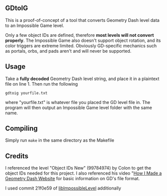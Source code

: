 ## GDtoIG
This is a proof-of-concept of  a tool that converts Geometry Dash level data to an Impossible Game level.

Only a few object IDs are defined, therefore **most levels will not convert properly**. The Impossible Game also doesn't support object rotation, and its color triggers are extreme limited. Obviously GD-specific mechanics such as portals, orbs, and pads aren't and will never be supported.

## Usage
Take a **fully decoded** Geometry Dash level string, and place it in a plaintext file on line 1. Then run the following

    gdtoig yourfile.txt
   
  where "yourfile.txt" is whatever file you placed the GD level file in. The program will then output an Impossible Game level folder with the same name.

## Compiling
Simply run `make` in the same directory as the Makefile

## Credits
I referenced the level "Object IDs New" (99784974) by Colon to get the object IDs needed for this project. I also referenced his video "[How I Made a Geometry Dash Website](https://www.youtube.com/watch?v=tC-TZX0AAck) for basic information on GD's file format.

I used commit 21f0e59 of [libImpossibleLevel](https://github.com/MysticAx0lotl/libImpossibleLevel) additionally
